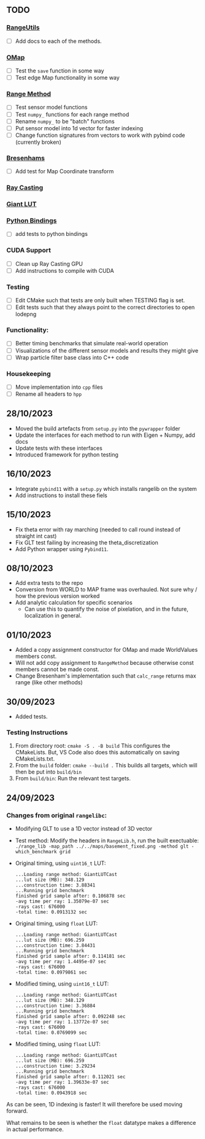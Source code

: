 ## TODO
### [RangeUtils](./include/RangeUtils.h)
- [ ] Add docs to each of the methods.

### [OMap](./include/rangelib/omap.hpp)
- [ ] Test the `save` function in some way
- [ ] Test edge Map functionality in some way

### [Range Method](./include/rangelib/range_method.hpp)
- [ ] Test sensor model functions
- [ ] Test `numpy_` functions for each range method
- [ ] Rename `numpy_` to be "batch" functions
- [ ] Put sensor model into 1d vector for faster indexing
- [ ] Change function signatures from vectors to work with pybind code (currently broken)

### [Bresenhams](./include/rangelib/bresenhams.hpp)
- [ ] Add test for Map Coordinate transform

### [Ray Casting](./include/rangelib/ray_casting.hpp)

### [Giant LUT](./include/rangelib/lookup_table.hpp)

### [Python Bindings](./pywrapper/rangelib_pybindings.cpp)
- [ ] add tests to python bindings

### CUDA Support
- [ ] Clean up Ray Casting GPU
- [ ] Add instructions to compile with CUDA

### Testing
- [ ] Edit CMake such that tests are only built when TESTING flag is set.
- [ ] Edit tests such that they always point to the correct directories to open lodepng

### Functionality:
- [ ] Better timing benchmarks that simulate real-world operation
- [ ] Visualizations of the different sensor models and results they might give
- [ ] Wrap particle filter base class into C++ code

### Housekeeping
- [ ] Move implementation into `cpp` files
- [ ] Rename all headers to `hpp`

## 28/10/2023
- Moved the build artefacts from `setup.py` into the `pywrapper` folder
- Update the interfaces for each method to run with Eigen + Numpy, add docs
- Update tests with these interfaces
- Introduced framework for python testing

## 16/10/2023
- Integrate `pybind11` with a `setup.py` which installs rangelib on the system
- Add instructions to install these fiels

## 15/10/2023
- Fix theta error with ray marching (needed to call round instead of straight int cast)
- Fix GLT test failing by increasing the theta_discretization
- Add Python wrapper using `Pybind11`.

## 08/10/2023
- Add extra tests to the repo
- Conversion from WORLD to MAP frame was overhauled. Not sure why / how the previous version worked
- Add analytic calculation for specific scenarios
  - Can use this to quantify the noise of pixelation, and in the future, localization in general.

## 01/10/2023
- Added a copy assignment constructor for OMap and made WorldValues members const.
- Will not add copy assignment to `RangeMethod` because otherwise const members cannot be made const.
- Change Bresenham's implementation such that `calc_range` returns max range (like other methods)

## 30/09/2023
- Added tests.
### Testing Instructions
1. From directory root: `cmake -S . -B build` This configures the CMakeLists. But, VS Code also does this automatically on saving CMakeLists.txt.
2. From the `build` folder: `cmake --build .` This builds all targets, which will then be put into `build/bin`
3. From `build/bin`: Run the relevant test targets.

## 24/09/2023
### Changes from original `rangelibc`:
- Modifying GLT to use a 1D vector instead of 3D vector
- Test method: Modify the headers in `RangeLib.h`, run the built exectuable:
	`./range_lib -map_path ../../maps/basement_fixed.png -method glt -which_benchmark grid`
- Original timing, using `uint16_t` LUT:
	```
	...Loading range method: GiantLUTCast
	...lut size (MB): 348.129
	...construction time: 3.88341
	...Running grid benchmark
	finished grid sample after: 0.106878 sec
	-avg time per ray: 1.35079e-07 sec
	-rays cast: 676000
	-total time: 0.0913132 sec
	```
- Original timing, using `float` LUT:
    ```
	...Loading range method: GiantLUTCast
	...lut size (MB): 696.259
	...construction time: 3.84431
	...Running grid benchmark
	finished grid sample after: 0.114181 sec
	-avg time per ray: 1.4495e-07 sec
	-rays cast: 676000
	-total time: 0.0979861 sec
	```
- Modified timing, using `uint16_t` LUT:
	```
	...Loading range method: GiantLUTCast
	...lut size (MB): 348.129
	...construction time: 3.36884
	...Running grid benchmark
	finished grid sample after: 0.092248 sec
	-avg time per ray: 1.13772e-07 sec
	-rays cast: 676000
	-total time: 0.0769099 sec
	```

- Modified timing, using `float` LUT:
	```
	...Loading range method: GiantLUTCast
	...lut size (MB): 696.259
	...construction time: 3.29234
	...Running grid benchmark
	finished grid sample after: 0.112021 sec
	-avg time per ray: 1.39633e-07 sec
	-rays cast: 676000
	-total time: 0.0943918 sec
	```

As can be seen, 1D indexing is faster! It will therefore be used moving forward.

What remains to be seen is whether the `float` datatype makes a difference in actual performance.
